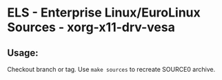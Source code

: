 # ELS - Enterprise Linux/EuroLinux Sources - xorg-x11-drv-vesa
 
## Usage:
  Checkout branch or tag. Use `make sources` to recreate  SOURCE0 archive.
